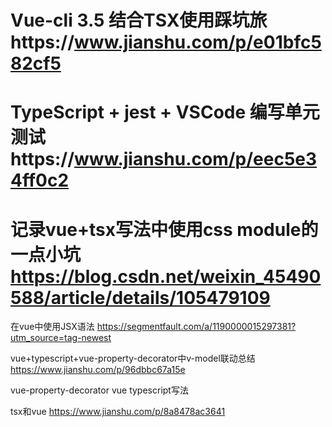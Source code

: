 # Vue-cli 3.5 结合TSX使用踩坑旅https://www.jianshu.com/p/e01bfc582cf5



# TypeScript + jest + VSCode 编写单元测试https://www.jianshu.com/p/eec5e34ff0c2

# 记录vue+tsx写法中使用css module的一点小坑 https://blog.csdn.net/weixin_45490588/article/details/105479109

在vue中使用JSX语法 https://segmentfault.com/a/1190000015297381?utm_source=tag-newest

vue+typescript+vue-property-decorator中v-model联动总结 https://www.jianshu.com/p/96dbbc67a15e

vue-property-decorator vue typescript写法


tsx和vue https://www.jianshu.com/p/8a8478ac3641

